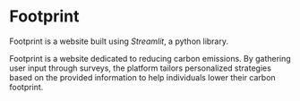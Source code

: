 # Footprint
Footprint is a website built using _Streamlit_, a python library.

Footprint is a website dedicated to reducing carbon emissions. By gathering user input through surveys, the platform tailors personalized strategies based on the provided information to help individuals lower their carbon footprint.
